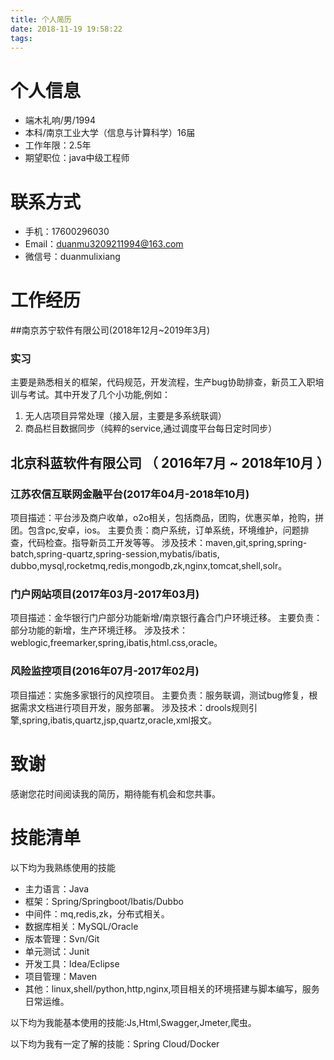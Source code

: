 ```yaml
---
title: 个人简历
date: 2018-11-19 19:58:22
tags:
---
```

# 个人信息

 - 端木礼响/男/1994 
 - 本科/南京工业大学（信息与计算科学）16届
 - 工作年限：2.5年
 - 期望职位：java中级工程师

# 联系方式

- 手机：17600296030
- Email：duanmu3209211994@163.com
- 微信号：duanmulixiang

# 工作经历

##南京苏宁软件有限公司(2018年12月~2019年3月)

### 实习
主要是熟悉相关的框架，代码规范，开发流程，生产bug协助排查，新员工入职培训与考试。其中开发了几个小功能,例如：
1. 无人店项目异常处理（接入层，主要是多系统联调）
2. 商品栏目数据同步（纯粹的service,通过调度平台每日定时同步）

## 北京科蓝软件有限公司 （ 2016年7月 ~ 2018年10月 ）

###  江苏农信互联网金融平台(2017年04月-2018年10月)
项目描述：平台涉及商户收单，o2o相关，包括商品，团购，优惠买单，抢购，拼团。包含pc,安卓，ios。
主要负责：商户系统，订单系统，环境维护，问题排查，代码检查。指导新员工开发等等。
涉及技术：maven,git,spring,spring-batch,spring-quartz,spring-session,mybatis/ibatis,
dubbo,mysql,rocketmq,redis,mongodb,zk,nginx,tomcat,shell,solr。

###  门户网站项目(2017年03月-2017年03月)
项目描述：金华银行门户部分功能新增/南京银行鑫合门户环境迁移。
主要负责：部分功能的新增，生产环境迁移。
涉及技术：weblogic,freemarker,spring,ibatis,html.css,oracle。


###  风险监控项目(2016年07月-2017年02月)
项目描述：实施多家银行的风控项目。
主要负责：服务联调，测试bug修复，根据需求文档进行项目开发，服务部署。
涉及技术：drools规则引擎,spring,ibatis,quartz,jsp,quartz,oracle,xml报文。


# 致谢
感谢您花时间阅读我的简历，期待能有机会和您共事。
      
# 技能清单

以下均为我熟练使用的技能

- 主力语言：Java
- 框架：Spring/Springboot/Ibatis/Dubbo
- 中间件：mq,redis,zk，分布式相关。
- 数据库相关：MySQL/Oracle
- 版本管理：Svn/Git
- 单元测试：Junit
- 开发工具：Idea/Eclipse
- 项目管理：Maven
- 其他：linux,shell/python,http,nginx,项目相关的环境搭建与脚本编写，服务日常运维。

以下均为我能基本使用的技能:Js,Html,Swagger,Jmeter,爬虫。

以下均为我有一定了解的技能：Spring Cloud/Docker


